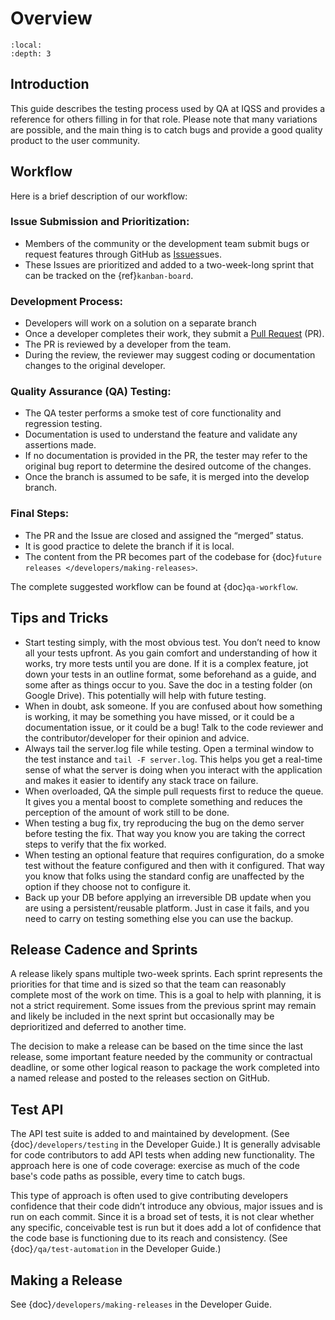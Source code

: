 # Overview

```{contents} Contents:
:local: 
:depth: 3
```

## Introduction

This guide describes the testing process used by QA at IQSS and provides a reference for others filling in for that role. Please note that many variations are possible, and the main thing is to catch bugs and provide a good quality product to the user community.

## Workflow

Here is a brief description of our workflow: 

### Issue Submission and Prioritization: 
- Members of the community or the development team submit bugs or request features through GitHub as [Issues](https://github.com/IQSS/dataverse/issues)sues.
- These Issues are prioritized and added to a two-week-long sprint that can be tracked on the {ref}`kanban-board`.

### Development Process:
- Developers will work on a solution on a separate branch
- Once a developer completes their work, they submit a [Pull Request](https://github.com/IQSS/dataverse/pulls) (PR).
- The PR is reviewed by a developer from the team.
- During the review, the reviewer may suggest coding or documentation changes to the original developer.

### Quality Assurance (QA) Testing:
- The QA tester performs a smoke test of core functionality and regression testing.
- Documentation is used to understand the feature and validate any assertions made.
- If no documentation is provided in the PR, the tester may refer to the original bug report to determine the desired outcome of the changes.
- Once the branch is assumed to be safe, it is merged into the develop branch.

### Final Steps:
- The PR and the Issue are closed and assigned the “merged” status.
- It is good practice to delete the branch if it is local.
- The content from the PR becomes part of the codebase for {doc}`future releases </developers/making-releases>`.

The complete suggested workflow can be found at {doc}`qa-workflow`.

## Tips and Tricks

- Start testing simply, with the most obvious test. You don’t need to know all your tests upfront. As you gain comfort and understanding of how it works, try more tests until you are done. If it is a complex feature, jot down your tests in an outline format, some beforehand as a guide, and some after as things occur to you. Save the doc in a testing folder (on Google Drive). This potentially will help with future testing.
- When in doubt, ask someone. If you are confused about how something is working, it may be something you have missed, or it could be a documentation issue, or it could be a bug! Talk to the code reviewer and the contributor/developer for their opinion and advice.
- Always tail the server.log file while testing. Open a terminal window to the test instance and `tail -F server.log`. This helps you get a real-time sense of what the server is doing when you interact with the application and makes it easier to identify any stack trace on failure.
- When overloaded, QA the simple pull requests first to reduce the queue. It gives you a mental boost to complete something and reduces the perception of the amount of work still to be done.
- When testing a bug fix, try reproducing the bug on the demo server before testing the fix. That way you know you are taking the correct steps to verify that the fix worked.
- When testing an optional feature that requires configuration, do a smoke test without the feature configured and then with it configured. That way you know that folks using the standard config are unaffected by the option if they choose not to configure it.
- Back up your DB before applying an irreversible DB update when you are using a persistent/reusable platform. Just in case it fails, and you need to carry on testing something else you can use the backup.

## Release Cadence and Sprints

A release likely spans multiple two-week sprints. Each sprint represents the priorities for that time and is sized so that the team can reasonably complete most of the work on time. This is a goal to help with planning, it is not a strict requirement. Some issues from the previous sprint may remain and likely be included in the next sprint but occasionally may be deprioritized and deferred to another time.

The decision to make a release can be based on the time since the last release, some important feature needed by the community or contractual deadline, or some other logical reason to package the work completed into a named release and posted to the releases section on GitHub.

## Test API

The API test suite is added to and maintained by development. (See {doc}`/developers/testing` in the Developer Guide.) It is generally advisable for code contributors to add API tests when adding new functionality. The approach here is one of code coverage: exercise as much of the code base's code paths as possible, every time to catch bugs. 

This type of approach is often used to give contributing developers confidence that their code didn’t introduce any obvious, major issues and is run on each commit. Since it is a broad set of tests, it is not clear whether any specific, conceivable test is run but it does add a lot of confidence that the code base is functioning due to its reach and consistency. (See {doc}`/qa/test-automation` in the Developer Guide.)

## Making a Release

See {doc}`/developers/making-releases` in the Developer Guide.
